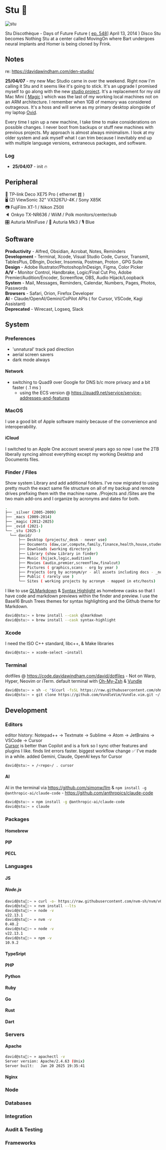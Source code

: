 # Stu 🪩

![stu](/img/stu-disco.jpg)

Stu Discothèque - Days of Future Future ( [ep. 548](https://simpsons.fandom.com/wiki/Days_of_Future_Future)] April 13, 2014 )
Disco Stu becomes Nothing Stu at a center called MovingOn where Bart undergoes neural implants and Homer is being cloned by Frink. 

## Notes

re: https://davidawindham.com/den-studio/

**25/04/07** - my new Mac Studio came in over the weekend. Right now I'm calling it Stu and it seems like it's going to stick. It's an upgrade I promised myself to go along with the new [studio project](/notes/house/studio). It's a replacement for my old Mac Mini ( [Magic](/docs/computers/magic.md) ) which was the last of my working local machines not on an ARM architecture. I remember when 1GB of memory was considered outrageous. It's a hoss and will serve as my primary desktop alongside of my laptop [Ovid](/docs/computers/ovid).

Every time I spin up a new machine, I take time to make considerations on possible changes. I never boot from backups or stuff new machines with previous projects. My approach is almost always minimalism. I look at my older system and ask myself what I can trim because I inevitably end up with multiple language versions, extraneous packages, and software. 

### Log

- **25/04/07** - init 🔥

## Peripheral

🛜 TP-link Deco XE75 Pro ( ethernet ䷇ )  
🖥️ (2) ViewSonic 32" VX3267U-4K / Sony X85K  
📷 FujiFilm XT-1 / Nikon Z50II  
🔈 Onkyo TX-NR636 / WiiM / Polk monitors/center/sub  
🎛️ Auturia MiniFuse / 🎹 Auturia Mk3  / 🎙️ Blue

## Software

**Productivity** - Alfred, Obsidian, Acrobat, Notes, Reminders  
**Development** - Terminal, Xcode, Visual Studio Code, Cursor, Transmit, TablesPlus, DBngin, Docker, Insomnia, Postman, Proton , GPG Suite  
**Design** - Adobe Illustrator/Photoshop/InDesign, Figma, Color Picker  
**A/V** - Monitor Control, Handbrake, Logic/Final Cut Pro, Adobe Premier/Audition/Encoder, Screenflow, OBS, Audio Hijack/Loopback  
**System** - Mail, Messages, Reminders, Calendar, Numbers, Pages, Photos, Passwords  
**Browsers** - Safari, Orion, Firefox Developer  
**AI** - Claude/OpenAI/Gemini/CoPilot APIs ( for Cursor, VSCode, Kagi Assistant)  
**Deprecated** - Wirecast, Logseq, Slack

## System

### Preferences

- 'unnatural' track pad direction
- aerial screen savers
- dark mode always 

#### Network
- switching to Quad9 over Google for DNS b/c more privacy and a bit faster ( .1 ms )
  - using the ECS version @ https://quad9.net/service/service-addresses-and-features

### MacOS

I use a good bit of Apple software mainly because of the convenience and interoperability.

#### iCloud

I switched to an Apple One account several years ago so now I use the 2TB liberally syncing almost everything except my working Desktop and Documents files.

### Finder / Files

Show system Library and add additional folders. I've now migrated to using pretty much the exact same file structure on all of my backup and remote drives prefixing them with the machine name. /Projects and /Sites are the two main add-ons and I organize by acronyms and dates for both.

```bash
.
├── _silver (2005-2009)
├── _macs (2009-2014)
├── _magic (2012-2025)
├── _ovid (2021-)
└── _stu (2025-)
  └── david/
      ├── Desktop (projects/_desk - never use)
      ├── Documents (daw,car,compute,family,finance,health,house,student,travel,work)
      ├── Downloads (working directory)
      ├── Library (show Library in finder)
      ├── Music (hijack,logic,audition)
      ├── Movies (audio,premier,screenflow,finalcut)
      ├── Pictures ( graphics,scans - org by year )
      ├── Projects (org by acronym/yr - all assets including docs - _notes.md root )
      ├── Public ( rarely use )
      └── Sites ( working projects by acronym - mapped in etc/hosts)
```

I like to use [QLMarkdown](https://github.com/sbarex/QLMarkdown) & [Syntax Highlight](https://github.com/sbarex/SourceCodeSyntaxHighlight) as homebrew casks so that I have code and markdown previews within the finder and preview. I use the Base16 Brush Trees themes for syntax highlighting and the Github theme for Markdown.

```sh
david@stu:~ » brew install --cask qlmarkdown
david@stu:~ » brew install --cask syntax-highlight
```

### Xcode

I need the ISO C++ standard, libc++, & Make libraries

```sh
david@stu:~ » xcode-select –install
```

### Terminal

dotfiles @ https://code.davidawindham.com/david/dotfiles - Not on Warp, Hyper, Neovim or iTerm. default terminal with [Oh-My-Zsh](https://ohmyz.sh) & [Vundle](https://github.com/VundleVim/Vundle.vim)

```sh
david@stu:~ » sh -c "$(curl -fsSL https://raw.githubusercontent.com/ohmyzsh/ohmyzsh/master/tools/install.sh)"
david@stu:~ » git clone https://github.com/VundleVim/Vundle.vim.git ~/.vim/bundle/Vundle.vim
```

## Development
### Editors

editor history: Notepad++ -> Textmate -> Sublime -> Atom -> JetBrains -> VSCode -> Cursor  
[Cursor](https://www.cursor.com) is better than Copilot and is a fork so I sync other features and plugins I like. finds lint errors faster. biggest workflow change ✅ I've made in a while. added Gemini, Claude, OpenAI keys for Cursor

```sh
david@stu:~ » /<repo>/ . cursor
```

#### AI

AI in the terminal via https://github.com/simonw/llm & `npm install -g @anthropic-ai/claude-code` - https://github.com/anthropics/claude-code

```sh
david@stu:~ » npm install -g @anthropic-ai/claude-code
david@stu:~ » claude
```

### Packages

#### Homebrew
#### PIP
#### PECL

### Languages

#### JS

##### Node.js 

```sh
david@stu🪩:~ » curl -o- https://raw.githubusercontent.com/nvm-sh/nvm/v0.40.2/install.sh | bash
david@stu🪩:~ » nvm install --lts
david@stu🪩:~ » node -v
v22.13.1
david@stu🪩:~ » nvm -v 
0.40.2
david@stu🪩:~ » node -v
v22.13.1
david@stu🪩:~ » npm -v 
10.9.2
```

#### TypeSript

#### PHP
#### Python
#### Ruby
#### Go
#### Rust
#### Dart

### Servers
#### Apache
```sh
david@stu🪩:~ » apachectl -v
Server version: Apache/2.4.63 (Unix)
Server built:   Jan 20 2025 19:35:41
```
#### Nginx


### Node
### Databases
### Integration
### Audit & Testing
### Frameworks



